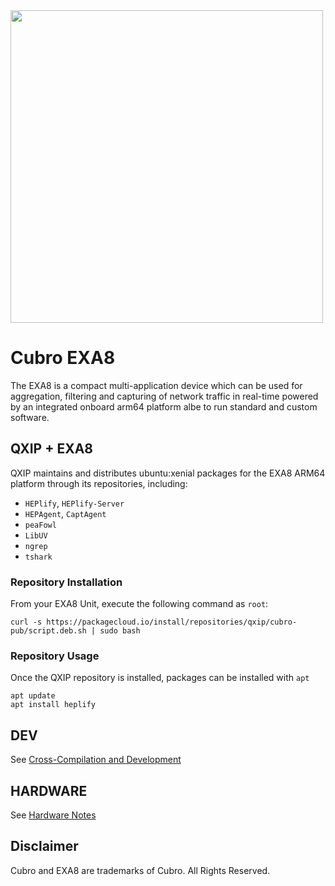 <img src="http://cubro.org/images/EXA8_Banner.jpg" width=500>


# Cubro EXA8
The EXA8 is a compact multi-application device which can be used for aggregation, filtering and capturing of network traffic in real-time powered by an integrated onboard arm64 platform albe to run standard and custom software.

## QXIP + EXA8
QXIP maintains and distributes ubuntu:xenial packages for the EXA8 ARM64 platform through its repositories, including:

* `HEPlify`, `HEPlify-Server`
* `HEPAgent`, `CaptAgent`
* `peaFowl`
* `LibUV`
* `ngrep`
* `tshark`

### Repository Installation
From your EXA8 Unit, execute the following command as `root`:
```
curl -s https://packagecloud.io/install/repositories/qxip/cubro-pub/script.deb.sh | sudo bash
```

### Repository Usage
Once the QXIP repository is installed, packages can be installed with `apt`
```
apt update
apt install heplify
```

## DEV
See [Cross-Compilation and Development](https://github.com/lmangani/EXA8/blob/master/crosscompile.md)
## HARDWARE
See [Hardware Notes](https://github.com/lmangani/EXA8/blob/master/hardware.md)



## Disclaimer
Cubro and EXA8 are trademarks of Cubro. All Rights Reserved.
